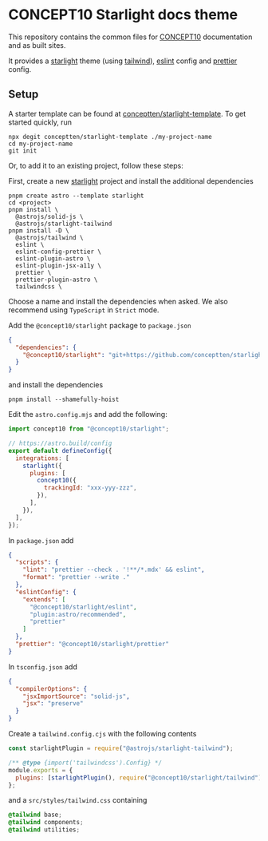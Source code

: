 # CONCEPT10 Starlight docs theme

This repository contains the common files for
[CONCEPT10](https://www.concept10.be) documentation and as built sites.

It provides a [starlight](https://starlight.astro.build/) theme (using
[tailwind](https://tailwindcss.com/)),
[eslint](https://eslint.style/) config and [prettier](https://prettier.io/)
config.

## Setup

A starter template can be found at
[conceptten/starlight-template](https://github.com/conceptten/starlight-template).
To get started quickly, run

```shell
npx degit conceptten/starlight-template ./my-project-name
cd my-project-name
git init
```

Or, to add it to an existing project, follow these steps:

First, create a new [starlight](https://starlight.astro.build/) project and
install the additional dependencies

```shell
pnpm create astro --template starlight
cd <project>
pnpm install \
  @astrojs/solid-js \
  @astrojs/starlight-tailwind
pnpm install -D \
  @astrojs/tailwind \
  eslint \
  eslint-config-prettier \
  eslint-plugin-astro \
  eslint-plugin-jsx-a11y \
  prettier \
  prettier-plugin-astro \
  tailwindcss \
```

Choose a name and install the dependencies when asked.
We also recommend using `TypeScript` in `Strict` mode.

Add the `@concept10/starlight` package to `package.json`

```json
{
  "dependencies": {
    "@concept10/starlight": "git+https://github.com/conceptten/starlight.git#v1.0.1"
  }
}
```

and install the dependencies

```shell
pnpm install --shamefully-hoist
```

Edit the `astro.config.mjs` and add the following:

```js
import concept10 from "@concept10/starlight";

// https://astro.build/config
export default defineConfig({
  integrations: [
    starlight({
      plugins: [
        concept10({
          trackingId: "xxx-yyy-zzz",
        }),
      ],
    }),
  ],
});
```

In `package.json` add

```json
{
  "scripts": {
    "lint": "prettier --check . '!**/*.mdx' && eslint",
    "format": "prettier --write ."
  },
  "eslintConfig": {
    "extends": [
      "@concept10/starlight/eslint",
      "plugin:astro/recommended",
      "prettier"
    ]
  },
  "prettier": "@concept10/starlight/prettier"
}
```

In `tsconfig.json` add

```json
{
  "compilerOptions": {
    "jsxImportSource": "solid-js",
    "jsx": "preserve"
  }
}
```

Create a `tailwind.config.cjs` with the following contents

```js
const starlightPlugin = require("@astrojs/starlight-tailwind");

/** @type {import('tailwindcss').Config} */
module.exports = {
  plugins: [starlightPlugin(), require("@concept10/starlight/tailwind")],
};
```

and a `src/styles/tailwind.css` containing

```css
@tailwind base;
@tailwind components;
@tailwind utilities;
```
